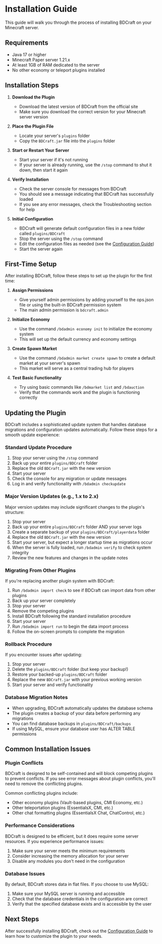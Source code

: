# Installation Guide

This guide will walk you through the process of installing BDCraft on your Minecraft server.

## Requirements

- Java 17 or higher
- Minecraft Paper server 1.21.x
- At least 1GB of RAM dedicated to the server
- No other economy or teleport plugins installed

## Installation Steps

1. **Download the Plugin**
   - Download the latest version of BDCraft from the official site
   - Make sure you download the correct version for your Minecraft server version

2. **Place the Plugin File**
   - Locate your server's `plugins` folder
   - Copy the `BDCraft.jar` file into the `plugins` folder

3. **Start or Restart Your Server**
   - Start your server if it's not running
   - If your server is already running, use the `/stop` command to shut it down, then start it again

4. **Verify Installation**
   - Check the server console for messages from BDCraft
   - You should see a message indicating that BDCraft has successfully loaded
   - If you see any error messages, check the Troubleshooting section for help

5. **Initial Configuration**
   - BDCraft will generate default configuration files in a new folder called `plugins/BDCraft`
   - Stop the server using the `/stop` command
   - Edit the configuration files as needed (see the [Configuration Guide](configuration.md))
   - Start the server again

## First-Time Setup

After installing BDCraft, follow these steps to set up the plugin for the first time:

1. **Assign Permissions**
   - Give yourself admin permissions by adding yourself to the ops.json file or using the built-in BDCraft permission system
   - The main admin permission is `bdcraft.admin`

2. **Initialize Economy**
   - Use the command `/bdadmin economy init` to initialize the economy system
   - This will set up the default currency and economy settings

3. **Create Spawn Market**
   - Use the command `/bdadmin market create spawn` to create a default market at your server's spawn
   - This market will serve as a central trading hub for players

4. **Test Basic Functionality**
   - Try using basic commands like `/bdmarket list` and `/bdauction`
   - Verify that the commands work and the plugin is functioning correctly

## Updating the Plugin

BDCraft includes a sophisticated update system that handles database migrations and configuration updates automatically. Follow these steps for a smooth update experience:

### Standard Update Procedure

1. Stop your server using the `/stop` command
2. Back up your entire `plugins/BDCraft` folder
3. Replace the old `BDCraft.jar` with the new version
4. Start your server
5. Check the console for any migration or update messages
6. Log in and verify functionality with `/bdadmin checkupdate`

### Major Version Updates (e.g., 1.x to 2.x)

Major version updates may include significant changes to the plugin's structure:

1. Stop your server
2. Back up your entire `plugins/BDCraft` folder AND your server logs
3. Create a separate backup of your `plugins/BDCraft/playerdata` folder
4. Replace the old `BDCraft.jar` with the new version
5. Start your server, but expect a longer startup time as migrations occur
6. When the server is fully loaded, run `/bdadmin verify` to check system integrity
7. Review the new features and changes in the update notes

### Migrating From Other Plugins

If you're replacing another plugin system with BDCraft:

1. Run `/bdadmin import check` to see if BDCraft can import data from other plugins
2. Back up your server completely
3. Stop your server
4. Remove the competing plugins
5. Install BDCraft following the standard installation procedure
6. Start your server
7. Run `/bdadmin import run` to begin the data import process
8. Follow the on-screen prompts to complete the migration

### Rollback Procedure

If you encounter issues after updating:

1. Stop your server
2. Delete the `plugins/BDCraft` folder (but keep your backup!)
3. Restore your backed-up `plugins/BDCraft` folder
4. Replace the new `BDCraft.jar` with your previous working version
5. Start your server and verify functionality

### Database Migration Notes

- When upgrading, BDCraft automatically updates the database schema
- The plugin creates a backup of your data before performing any migrations
- You can find database backups in `plugins/BDCraft/backups`
- If using MySQL, ensure your database user has ALTER TABLE permissions

## Common Installation Issues

### Plugin Conflicts

BDCraft is designed to be self-contained and will block competing plugins to prevent conflicts. If you see error messages about plugin conflicts, you'll need to remove the conflicting plugins.

Common conflicting plugins include:
- Other economy plugins (Vault-based plugins, CMI Economy, etc.)
- Other teleportation plugins (EssentialsX, CMI, etc.)
- Other chat formatting plugins (EssentialsX Chat, ChatControl, etc.)

### Performance Considerations

BDCraft is designed to be efficient, but it does require some server resources. If you experience performance issues:

1. Make sure your server meets the minimum requirements
2. Consider increasing the memory allocation for your server
3. Disable any modules you don't need in the configuration

### Database Issues

By default, BDCraft stores data in flat files. If you choose to use MySQL:

1. Make sure your MySQL server is running and accessible
2. Check that the database credentials in the configuration are correct
3. Verify that the specified database exists and is accessible by the user

## Next Steps

After successfully installing BDCraft, check out the [Configuration Guide](configuration.md) to learn how to customize the plugin to your needs.